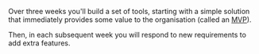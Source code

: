 Over three weeks you'll build a set of tools, starting with a simple solution that immediately provides some value to the organisation (called an [MVP](https://en.wikipedia.org/wiki/Minimum_viable_product)).

Then, in each subsequent week you will respond to new requirements to add extra features.
